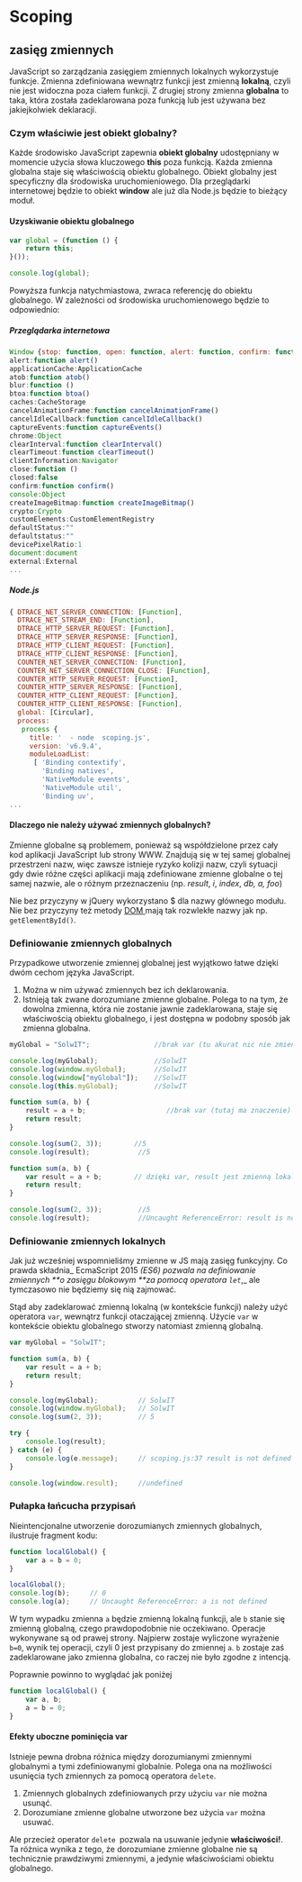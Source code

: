 # Scoping

## zasięg zmiennych

JavaScript so zarządzania zasięgiem zmiennych lokalnych wykorzystuje funkcje. Zmienna zdefiniowana wewnątrz funkcji jest zmienną  **lokalną**, czyli nie jest widoczna poza ciałem funkcji. Z drugiej strony zmienna **globalna** to taka, która została zadeklarowana poza funkcją lub jest używana bez jakiejkolwiek deklaracji.

### Czym właściwie jest obiekt globalny?

Każde środowisko JavaScript zapewnia **obiekt globalny** udostępniany w momencie użycia słowa kluczowego **this** poza funkcją. Każda zmienna globalna staje się właściwością obiektu globalnego. Obiekt globalny jest specyficzny dla środowiska uruchomieniowego.  Dla przeglądarki internetowej będzie to obiekt **window**  ale już dla Node.js  będzie to bieżący moduł.

#### Uzyskiwanie obiektu globalnego

```js
var global = (function () {
    return this;
}());

console.log(global);
```

Powyższa funkcja natychmiastowa, zwraca referencję do obiektu globalnego.  W zależności od środowiska uruchomienowego będzie to odpowiednio:

##### Przeglądarka internetowa

```js
Window {stop: function, open: function, alert: function, confirm: function, prompt: function…}
alert:function alert()
applicationCache:ApplicationCache
atob:function atob()
blur:function ()
btoa:function btoa()
caches:CacheStorage
cancelAnimationFrame:function cancelAnimationFrame()
cancelIdleCallback:function cancelIdleCallback()
captureEvents:function captureEvents()
chrome:Object
clearInterval:function clearInterval()
clearTimeout:function clearTimeout()
clientInformation:Navigator
close:function ()
closed:false
confirm:function confirm()
console:Object
createImageBitmap:function createImageBitmap()
crypto:Crypto
customElements:CustomElementRegistry
defaultStatus:""
defaultstatus:""
devicePixelRatio:1
document:document
external:External
...
```

##### Node.js

```js
{ DTRACE_NET_SERVER_CONNECTION: [Function],
  DTRACE_NET_STREAM_END: [Function],
  DTRACE_HTTP_SERVER_REQUEST: [Function],
  DTRACE_HTTP_SERVER_RESPONSE: [Function],
  DTRACE_HTTP_CLIENT_REQUEST: [Function],
  DTRACE_HTTP_CLIENT_RESPONSE: [Function],
  COUNTER_NET_SERVER_CONNECTION: [Function],
  COUNTER_NET_SERVER_CONNECTION_CLOSE: [Function],
  COUNTER_HTTP_SERVER_REQUEST: [Function],
  COUNTER_HTTP_SERVER_RESPONSE: [Function],
  COUNTER_HTTP_CLIENT_REQUEST: [Function],
  COUNTER_HTTP_CLIENT_RESPONSE: [Function],
  global: [Circular],
  process:
   process {
     title: '  - node  scoping.js',
     version: 'v6.9.4',
     moduleLoadList:
      [ 'Binding contextify',
        'Binding natives',
        'NativeModule events',
        'NativeModule util',
        'Binding uv',
...
```

#### Dlaczego nie należy używać zmiennych globalnych?

Zmienne globalne są problemem, ponieważ są współdzielone przez cały kod aplikacji JavaScript lub strony WWW. Znajdują się w tej samej globalnej przestrzeni nazw, więc zawsze istnieje ryzyko kolizji nazw, czyli sytuacji gdy dwie różne części aplikacji mają zdefiniowane zmienne globalne o tej samej nazwie, ale o różnym przeznaczeniu \(np. _result_, _i_, _index_, _db, a, foo_\)

Nie bez przyczyny w jQuery  wykorzystano $ dla nazwy głównego modułu. Nie bez przyczyny też  metody [DOM ](https://developer.mozilla.org/pl/docs/DOM)mają tak rozwlekłe nazwy jak np. `getElementById()`.

### Definiowanie zmiennych globalnych

Przypadkowe utworzenie zmiennej globalnej jest wyjątkowo łatwe dzięki dwóm cechom języka JavaScript.

1. Można w nim używać zmiennych bez ich deklarowania.
2. Istnieją tak zwane dorozumiane zmienne globalne. Polega to na tym, że dowolna zmienna, która nie zostanie jawnie zadeklarowana, staje się właściwością obiektu globalnego, i jest dostępna w podobny sposób jak zmienna globalna.

```js
myGlobal = "SolwIT";                //brak var (tu akurat nic nie zmienia)

console.log(myGlobal);              //SolwIT
console.log(window.myGlobal);       //SolwIT
console.log(window["myGlobal"]);    //SolwIT
console.log(this.myGlobal);         //SolwIT
```

```js
function sum(a, b) {
    result = a + b;                    //brak var (tutaj ma znaczenie)
    return result;
}

console.log(sum(2, 3));        //5
console.log(result);            //5
```

```js
function sum(a, b) {
    var result = a + b;        // dzięki var, result jest zmienną lokalną 
    return result;
}

console.log(sum(2, 3));         //5
console.log(result);            //Uncaught ReferenceError: result is not defined
```

### Definiowanie zmiennych lokalnych

Jak już wcześniej wspomnieliśmy zmienne w JS mają zasięg funkcyjny. Co prawda składnia_ EcmaScript 2015 _\(_ES6_\) pozwala na definiowanie zmiennych **o zasięgu blokowym **za pomocą  operatora `let`_,_ ale tymczasowo nie będziemy się nią zajmować.

Stąd aby zadeklarować zmienną lokalną \(w kontekście funkcji\) należy użyć operatora `var`,  wewnątrz funkcji otaczającej zmienną. Użycie `var` w kontekście obiektu globalnego stworzy natomiast zmienną globalną.

```js
var myGlobal = "SolwIT";

function sum(a, b) {
    var result = a + b;
    return result;
}

console.log(myGlobal);          // SolwIT
console.log(window.myGlobal);   // SolwIT
console.log(sum(2, 3));         // 5

try {
    console.log(result);
} catch (e) {
    console.log(e.message);     // scoping.js:37 result is not defined
}

console.log(window.result);     //undefined
```

### Pułapka łańcucha przypisań

Nieintencjonalne utworzenie dorozumianych zmiennych globalnych, ilustruje fragment kodu:

```js
function localGlobal() {
    var a = b = 0;
}

localGlobal();
console.log(b);     // 0
console.log(a);     // Uncaught ReferenceError: a is not defined
```

W tym wypadku zmienna `a` będzie zmienną lokalną funkcji, ale `b` stanie się zmienną globalną, czego prawdopodobnie nie oczekiwano. Operacje wykonywane są od prawej strony. Najpierw zostaje wyliczone wyrażenie `b=0`, wynik tej operacji, czyli 0 jest przypisany do zmiennej `a`.  `b` zostaje zaś zadeklarowane jako zmienna globalna, co raczej nie było zgodne z intencją.

Poprawnie powinno to wyglądać jak poniżej

```js
function localGlobal() {
    var a, b;
    a = b = 0;
}
```

#### Efekty uboczne pominięcia var

Istnieje pewna drobna różnica między dorozumianymi zmiennymi globalnymi a tymi zdefiniowanymi globalnie. Polega ona na możliwości usunięcia tych zmiennych za pomocą operatora `delete`. 

1. Zmiennych globalnych zdefiniowanych przy użyciu `var` nie można usunąć.
2. Dorozumiane zmienne globalne utworzone bez użycia `var`  można usuwać.

Ale przecież operator `delete `pozwala na usuwanie jedynie **właściwości!**. Ta różnica wynika z tego, że dorozumiane zmienne globalne nie są technicznie prawdziwymi zmiennymi, a jedynie właściwościami obiektu globalnego.






